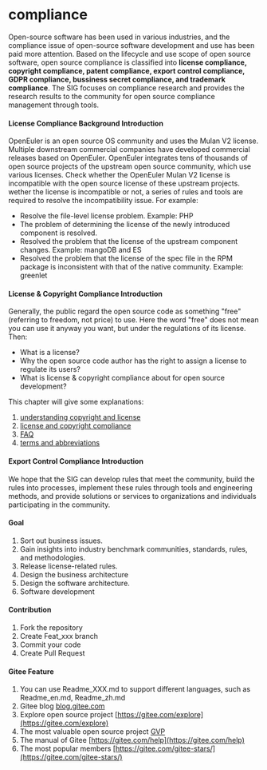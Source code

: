 # compliance

Open-source software has been used in various industries, and the compliance issue of open-source software development and use has been paid more attention. Based on the lifecycle and use scope of open source software, open source compliance is classified into **license compliance, copyright compliance, patent compliance, export control compliance, GDPR compliance, bussiness secret compliance, and trademark compliance**. The SIG focuses on compliance research and provides the research results to the community for open source compliance management through tools.

#### License Compliance Background Introduction


OpenEuler is an open source OS community and uses the Mulan V2 license. Multiple downstream commercial companies have developed commercial releases based on OpenEuler. OpenEuler integrates tens of thousands of open source projects of the upstream open source community, which use various licenses. Check whether the OpenEuler Mulan V2 license  is incompatible with the open source license of these upstream projects. wether the license is incompatible or not, a series of rules and tools are required to resolve the incompatibility issue. For example:

- Resolve the file-level license problem. Example: PHP
- The problem of determining the license of the newly introduced component is resolved.
- Resolved the problem that the license of the upstream component changes. Example: mangoDB and ES
- Resolved the problem that the license of the spec file in the RPM package is inconsistent with that of the native community. Example: greenlet


#### License & Copyright Compliance Introduction
Generally, the public regard the open source code as something "free"(referring to freedom, not price) to use. Here the word "free" does not mean you can use it anyway you want, but under the regulations of its license. Then:
- What is a license?
- Why the open source code author has the right to assign a license to regulate its users?
- What is license & copyright compliance about for open source development?

This chapter will give some explanations:
1. [understanding copyright and license](https://gitee.com/openeuler/compliance/blob/master/guideline/drafts/concept.md)
2. [license and copyright compliance](https://gitee.com/openeuler/compliance/blob/master/guideline/drafts/license.md)
3. [FAQ](https://gitee.com/openeuler/compliance/blob/master/guideline/drafts/faq.md)
4. [terms and abbreviations](https://gitee.com/openeuler/compliance/blob/master/guideline/drafts/terms.md)

#### Export Control Compliance Introduction


We hope that the SIG can develop rules that meet the community, build the rules into processes, implement these rules through tools and engineering methods, and provide solutions or services to organizations and individuals participating in the community.



#### Goal
1. Sort out business issues.
2. Gain insights into industry benchmark communities, standards, rules, and methodologies.
3. Release license-related rules.
4. Design the business architecture
5. Design the software architecture.
6. Software development

#### Contribution

1.  Fork the repository
2.  Create Feat_xxx branch
3.  Commit your code
4.  Create Pull Request


#### Gitee Feature

1.  You can use Readme\_XXX.md to support different languages, such as Readme\_en.md, Readme\_zh.md
2.  Gitee blog [blog.gitee.com](https://blog.gitee.com)
3.  Explore open source project [https://gitee.com/explore](https://gitee.com/explore)
4.  The most valuable open source project [GVP](https://gitee.com/gvp)
5.  The manual of Gitee [https://gitee.com/help](https://gitee.com/help)
6.  The most popular members  [https://gitee.com/gitee-stars/](https://gitee.com/gitee-stars/)


